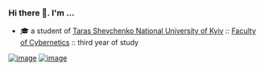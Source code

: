 ### Hi there 👋. I'm ...
- 🎓 a student of [Taras Shevchenko National University of Kyiv](http://www.univ.kiev.ua/en/) :: [Faculty of Cybernetics](http://csc.knu.ua/en/) :: third year of study

[![image](https://img.shields.io/badge/LinkedIn-0077B5?style=for-the-badge&logo=linkedin&logoColor=white)](https://www.linkedin.com/in/meowningmaster/)
[![image](https://img.shields.io/badge/Skills%20List-darkgreen?logo=notion&style=for-the-badge&logoColor=white)](https://meowningmaster.notion.site/meowningmaster/90d38880d0ea43f1a4ad9f4b4c2ae905?v=2636b5655f6a493cbfc91b48f9c11a34)
